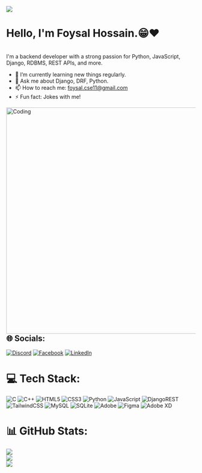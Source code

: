 ![](https://i.ibb.co.com/2t1BN7Y/cover.png)

<h1>  <b>  Hello, I'm Foysal Hossain.😁❤️ </b>  </h1>  <br>

<!-- <div>
I'm a backend developer with a strong passion for Python, JavaScript, Django, RDBMS, REST APIs, and more.

- 🌱 I’m currently learning new things regularly . 
- 💬 Ask me about Django, DRF , python  
- 📫 How to reach me: foysal.cse11@gmail.com 
- ⚡ Fun fact: jokes with me 

<img align="right" alt="Coding" width="400" src="https://i.ibb.co.com/DC7T0YV/boom.png">

  </div>
<br> 


-->


<div>
  I'm a backend developer with a strong passion for Python, JavaScript, Django, RDBMS, REST APIs, and more.

  - 🌱 I’m currently learning new things regularly.  
  - 💬 Ask me about Django, DRF, Python.  
  - 📫 How to reach me: foysal.cse11@gmail.com  
  - ⚡ Fun fact: Jokes with me!  

  <img align="right" alt="Coding" width="600" src="https://i.ibb.co/DC7T0YV/boom.png">
</div>


  

## 🌐 Socials:
[![Discord](https://img.shields.io/badge/Discord-%237289DA.svg?logo=discord&logoColor=white)](https://discord.gg/https://discord.com/channels/@me) [![Facebook](https://img.shields.io/badge/Facebook-%231877F2.svg?logo=Facebook&logoColor=white)](https://facebook.com/https://www.facebook.com/profile.php?id=100037662442075) [![LinkedIn](https://img.shields.io/badge/LinkedIn-%230077B5.svg?logo=linkedin&logoColor=white)](https://linkedin.com/in/https://www.linkedin.com/in/foysalhossain707/) 

# 💻 Tech Stack:
![C](https://img.shields.io/badge/c-%2300599C.svg?style=for-the-badge&logo=c&logoColor=white) ![C++](https://img.shields.io/badge/c++-%2300599C.svg?style=for-the-badge&logo=c%2B%2B&logoColor=white) ![HTML5](https://img.shields.io/badge/html5-%23E34F26.svg?style=for-the-badge&logo=html5&logoColor=white) ![CSS3](https://img.shields.io/badge/css3-%231572B6.svg?style=for-the-badge&logo=css3&logoColor=white) ![Python](https://img.shields.io/badge/python-3670A0?style=for-the-badge&logo=python&logoColor=ffdd54) ![JavaScript](https://img.shields.io/badge/javascript-%23323330.svg?style=for-the-badge&logo=javascript&logoColor=%23F7DF1E) ![DjangoREST](https://img.shields.io/badge/DJANGO-REST-ff1709?style=for-the-badge&logo=django&logoColor=white&color=ff1709&labelColor=gray) ![TailwindCSS](https://img.shields.io/badge/tailwindcss-%2338B2AC.svg?style=for-the-badge&logo=tailwind-css&logoColor=white) ![MySQL](https://img.shields.io/badge/mysql-4479A1.svg?style=for-the-badge&logo=mysql&logoColor=white) ![SQLite](https://img.shields.io/badge/sqlite-%2307405e.svg?style=for-the-badge&logo=sqlite&logoColor=white) ![Adobe](https://img.shields.io/badge/adobe-%23FF0000.svg?style=for-the-badge&logo=adobe&logoColor=white) ![Figma](https://img.shields.io/badge/figma-%23F24E1E.svg?style=for-the-badge&logo=figma&logoColor=white) ![Adobe XD](https://img.shields.io/badge/Adobe%20XD-470137?style=for-the-badge&logo=Adobe%20XD&logoColor=#FF61F6)
# 📊 GitHub Stats:
![](https://github-readme-stats.vercel.app/api?username=foysal777&theme=vision-friendly-dark&hide_border=false&include_all_commits=true&count_private=true)<br/>
![](https://github-readme-streak-stats.herokuapp.com/?user=foysal777&theme=vision-friendly-dark&hide_border=false)<br/>
![](https://github-readme-stats.vercel.app/api/top-langs/?username=foysal777&theme=vision-friendly-dark&hide_border=false&include_all_commits=true&count_private=true&layout=compact)

<!-- Proudly created with GPRM ( https://gprm.itsvg.in ) -->









